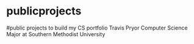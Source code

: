 # publicprojects
#public projects to build my CS portfolio
Travis Pryor
Computer Science Major at Southern Methodist University 
